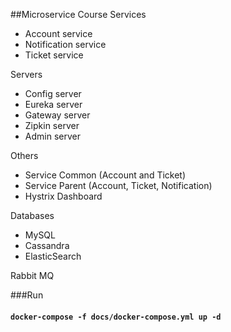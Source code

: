 ##Microservice Course
Services
* Account service
* Notification service
* Ticket service

Servers
* Config server
* Eureka server
* Gateway server
* Zipkin server
* Admin server

Others
* Service Common (Account and Ticket)
* Service Parent (Account, Ticket, Notification)
* Hystrix Dashboard

Databases
* MySQL
* Cassandra
* ElasticSearch

Rabbit MQ

###Run

#### `docker-compose -f docs/docker-compose.yml up -d`